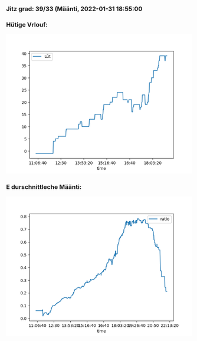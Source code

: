 ### Jitz grad: 39/33 (Määnti, 2022-01-31 18:55:00

### Hütige Vrlouf:
![Graph](Today.png)

### E durschnittleche Määnti:
![Graph](Määnti.png)